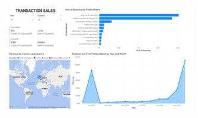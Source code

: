 ![Header](https://github.com/ahmadfurqan7/PowerBI-Project/blob/main/Transaction-Sales/transaction-sales_page-0001.jpg)
